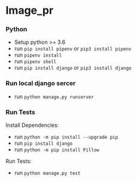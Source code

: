 # Image_pr

### Python 
- Setup python >= 3.6
- run `pip install pipenv` or `pip3 install pipenv`
- run `pipenv install`
- run `pipenv shell`
- run `pip install django` or `pip3 install django`

### Run local django sercer
- run `python manage.py runserver`

### Run Tests
Install Dependencies:
- run `python -m pip install --upgrade pip`
- run `pip install django`
- run `python -m pip install Pillow` 

Run Tests:
- run `python manage.py test`
